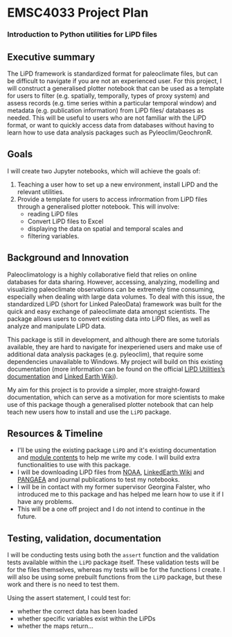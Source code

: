 # EMSC4033 Project Plan 

### Introduction to Python utilities for LiPD files

## Executive summary


The LiPD framework is standardized format for paleoclimate files, but can be difficult to navigate if you are not an experienced user. For this project, I will construct a generalised plotter notebook that can be used as a template for users to filter (e.g. spatially, temporally, types of proxy system) and assess records (e.g. time series within a particular temporal window) and metadata (e.g. publication information) from LiPD files/ databases as needed. This will be useful to users who are not familiar with the LiPD format, or want to quickly access data from databases without having to learn how to use data analysis packages such as Pyleoclim/GeochronR.
 

## Goals

I will create two Jupyter notebooks, which will achieve the goals of:
1) Teaching a user how to set up a new environment, install LiPD and the relevant utilities.
2) Provide a template for users to access infrormation from LiPD files through a generalised plotter notebook. This will involve: 
    - reading LiPD files 
    - Convert LiPD files to Excel
    - displaying the data on spatial and temporal scales and 
    - filtering variables.


## Background and Innovation  

Paleoclimatology is a highly collaborative field that relies on online databases for data sharing. However, accessing, analyzing, modelling and visualizing paleoclimate observations can be extremely time consuming, especially when dealing with large data volumes. To deal with this issue, the standardized LiPD (short for Linked PaleoData) framework was built for the quick and easy exchange of paleoclimate data amongst scientists. The package allows users to convert existing data into LiPD files, as well as analyze and manipulate LiPD data.

This package is still in development, and although there are some tutorials available, they are hard to navigate for inexperiened users and make use of additional data analysis packages (e.g. pyleoclim), that require some dependencies unavailable to Windows. My project will build on this existing documentation (more information can be found on the official [LiPD Utilities’s documentation](https://nickmckay.github.io/LiPD-utilities/python/index.html) and [Linked Earth Wiki](http://wiki.linked.earth/Using_LiPD_files)). 

My aim for this project is to provide a simpler, more straight-foward documentation, which can serve as a motivation for more scientists to make use of this package though a generalised plotter notebook that can help teach new users how to install and use the `LiPD` package. 

## Resources & Timeline

- I'll be using the existing package `LiPD` and it's existing documentation and [module contents](http://nickmckay.github.io/LiPD-utilities/python/source/lipd.html#module-lipd) to help me write my code. I will build extra functionalities to use with this package. 
- I will be downloading LiPD files from [NOAA](https://www.ncei.noaa.gov/access/paleo-search/), [LinkedEarth Wiki](http://wiki.linked.earth/Main_Page) and [PANGAEA](https://www.pangaea.de/) and journal publications to test my notebooks.
- I will be in contact with my former supervisor Georgina Falster, who introduced me to this package and has helped me learn how to use it if I have any problems. 
- This will be a one off project and I do not intend to continue in the future.


## Testing, validation, documentation

I will be conducting tests using both the `assert` function and the validation tests available within the `LiPD` package itself. These validation tests will be for the files themselves, whereas my tests will be for the functions I create. I will also be using some prebuilt functions from the `LiPD` package, but these work and there is no need to test them. 

Using the assert statement, I could test for: 
- whether the correct data has been loaded 
- whether specific variables exist within the LiPDs
- whether the maps return...





